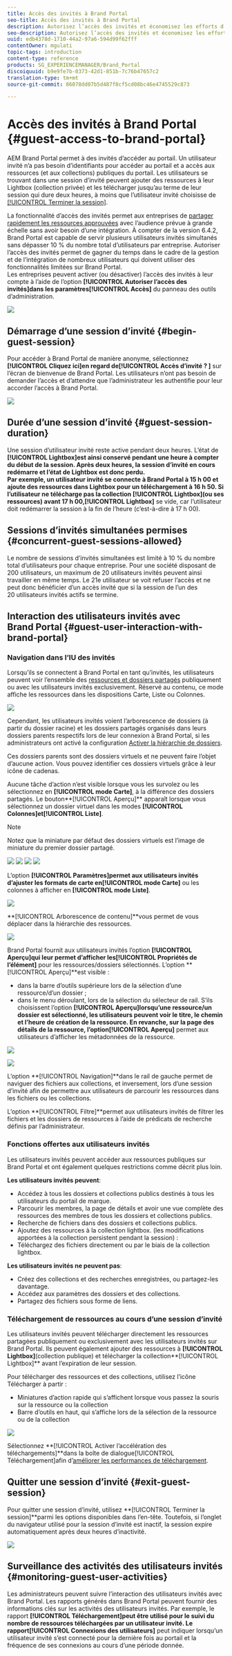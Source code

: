 ```yaml
---
title: Accès des invités à Brand Portal
seo-title: Accès des invités à Brand Portal
description: Autorisez l’accès des invités et économisez les efforts d’intégration de nombreux utilisateurs qui n’ont pas besoin d’être authentifiés.
seo-description: Autorisez l’accès des invités et économisez les efforts d’intégration de nombreux utilisateurs qui n’ont pas besoin d’être authentifiés.
uuid: edb4378d-1710-44a2-97a6-594d99f62fff
contentOwner: mgulati
topic-tags: introduction
content-type: reference
products: SG_EXPERIENCEMANAGER/Brand_Portal
discoiquuid: b9e9fe7b-0373-42d1-851b-7c76b47657c2
translation-type: tm+mt
source-git-commit: 86078dd07b5d487f8cf5cd08bc46e4745529c873

---
```



# Accès des invités à Brand Portal {#guest-access-to-brand-portal}

AEM Brand Portal permet à des invités d’accéder au portail. Un utilisateur invité n’a pas besoin d’identifiants pour accéder au portail et a accès aux ressources (et aux collections) publiques du portail. Les utilisateurs se trouvant dans une session d’invité peuvent ajouter des ressources à leur Lightbox (collection privée) et les télécharger jusqu’au terme de leur session qui dure deux heures, à moins que l’utilisateur invité choisisse de [[!UICONTROL Terminer la session]](#exit-guest-session).

La fonctionnalité d’accès des invités permet aux entreprises de [partager rapidement les ressources approuvées](../using/brand-portal-sharing-folders.md#how-to-share-folders) avec l’audience prévue à grande échelle sans avoir besoin d’une intégration. À compter de la version 6.4.2, Brand Portal est capable de servir plusieurs utilisateurs invités simultanés sans dépasser 10 % du nombre total d’utilisateurs par entreprise. Autoriser l’accès des invités permet de gagner du temps dans le cadre de la gestion et de l’intégration de nombreux utilisateurs qui doivent utiliser des fonctionnalités limitées sur Brand Portal.\
Les entreprises peuvent activer (ou désactiver) l’accès des invités à leur compte à l’aide de l’option **[!UICONTROL Autoriser l’accès des invités]**dans les paramètres**[!UICONTROL  Accès]** du panneau des outils d’administration.

<!--
Comment Type: annotation
Last Modified By: mgulati
Last Modified Date: 2018-08-17T10:42:59.879-0400
Removed the first para: "AEM Assets Brand Portal allows public users to enter the portal anonymously and have restricted access to the allowed public resources as guests. Organization users with guest role need not seek access and authentication from administrators."
-->

![](assets/enable-guest-access.png)

## Démarrage d’une session d’invité {#begin-guest-session}

Pour accéder à Brand Portal de manière anonyme, sélectionnez **[!UICONTROL Cliquez ici]**en regard de**[!UICONTROL  Accès d’invité ? ]** sur l’écran de bienvenue de Brand Portal. Les utilisateurs n’ont pas besoin de demander l’accès et d’attendre que l’administrateur les authentifie pour leur accorder l’accès à Brand Portal.

![](assets/bp-login-screen.png)

## Durée d’une session d’invité {#guest-session-duration}

Une session d’utilisateur invité reste active pendant deux heures. L’état de **[!UICONTROL Lightbox]**est ainsi conservé pendant une heure à compter du début de la session. Après deux heures, la session d’invité en cours redémarre et l’état de Lightbox est donc perdu.\
Par exemple, un utilisateur invité se connecte à Brand Portal à 15 h 00 et ajoute des ressources dans Lightbox pour un téléchargement à 16 h 50. Si l’utilisateur ne télécharge pas la collection **[!UICONTROL Lightbox]**(ou ses ressources) avant 17 h 00,**[!UICONTROL  Lightbox]** se vide, car l’utilisateur doit redémarrer la session à la fin de l’heure (c’est-à-dire à 17 h 00).

## Sessions d’invités simultanées permises {#concurrent-guest-sessions-allowed}

Le nombre de sessions d’invités simultanées est limité à 10 % du nombre total d’utilisateurs pour chaque entreprise. Pour une société disposant de 200 utilisateurs, un maximum de 20 utilisateurs invités peuvent ainsi travailler en même temps. Le 21e utilisateur se voit refuser l’accès et ne peut donc bénéficier d’un accès invité que si la session de l’un des 20 utilisateurs invités actifs se termine.

## Interaction des utilisateurs invités avec Brand Portal {#guest-user-interaction-with-brand-portal}

### Navigation dans l’IU des invités

Lorsqu’ils se connectent à Brand Portal en tant qu’invités, les utilisateurs peuvent voir l’ensemble des [ressources et dossiers partagés](../using/brand-portal-sharing-folders.md#sharefolders) publiquement ou avec les utilisateurs invités exclusivement. Réservé au contenu, ce mode affiche les ressources dans les dispositions Carte, Liste ou Colonnes.

![](assets/disabled-folder-hierarchy1.png)

Cependant, les utilisateurs invités voient l’arborescence de dossiers (à partir du dossier racine) et les dossiers partagés organisés dans leurs dossiers parents respectifs lors de leur connexion à Brand Portal, si les administrateurs ont activé la configuration [Activer la hiérarchie de dossiers](../using/brand-portal-general-configuration.md#main-pars-header-1621071021).

Ces dossiers parents sont des dossiers virtuels et ne peuvent faire l’objet d’aucune action. Vous pouvez identifier ces dossiers virtuels grâce à leur icône de cadenas.

Aucune tâche d’action n’est visible lorsque vous les survolez ou les sélectionnez en **[!UICONTROL mode Carte]**, à la différence des dossiers partagés. Le bouton**[!UICONTROL  Aperçu]** apparaît lorsque vous sélectionnez un dossier virtuel dans les modes **[!UICONTROL Colonnes]**et**[!UICONTROL  Liste]**.

>[!NOTE]
>
>Notez que la miniature par défaut des dossiers virtuels est l’image de miniature du premier dossier partagé.

![](assets/enabled-hierarchy1.png) ![](assets/hierarchy1-nonadmin.png) ![](assets/hierarchy-nonadmin.png) ![](assets/hierarchy2-nonadmin.png)

L’option **[!UICONTROL Paramètres]**permet aux utilisateurs invités d’ajuster les formats de carte en**[!UICONTROL  mode Carte]** ou les colonnes à afficher en **[!UICONTROL mode Liste]**.

![](assets/nav-guest-user.png)

**[!UICONTROL Arborescence de contenu]**vous permet de vous déplacer dans la hiérarchie des ressources.

![](assets/guest-login-ui.png)

Brand Portal fournit aux utilisateurs invités l’option **[!UICONTROL Aperçu]**qui leur permet d’afficher les**[!UICONTROL  Propriétés de l’élément]** pour les ressources/dossiers sélectionnés. L’option **[!UICONTROL Aperçu]**est visible :

* dans la barre d’outils supérieure lors de la sélection d’une ressource/d’un dossier ;
* dans le menu déroulant, lors de la sélection du sélecteur de rail.
S’ils choisissent l’option **[!UICONTROL Aperçu]**lorsqu’une ressource/un dossier est sélectionné, les utilisateurs peuvent voir le titre, le chemin et l’heure de création de la ressource. En revanche, sur la page des détails de la ressource, l’option**[!UICONTROL  Aperçu]** permet aux utilisateurs d’afficher les métadonnées de la ressource.

![](assets/overview-option-1.png)

![](assets/overview-rail-selector-1.png)<br />

L’option **[!UICONTROL Navigation]**dans le rail de gauche permet de naviguer des fichiers aux collections, et inversement, lors d’une session d’invité afin de permettre aux utilisateurs de parcourir les ressources dans les fichiers ou les collections.

L’option **[!UICONTROL Filtre]**permet aux utilisateurs invités de filtrer les fichiers et les dossiers de ressources à l’aide de prédicats de recherche définis par l’administrateur.

### Fonctions offertes aux utilisateurs invités

Les utilisateurs invités peuvent accéder aux ressources publiques sur Brand Portal et ont également quelques restrictions comme décrit plus loin.

**Les utilisateurs invités peuvent**:

* Accédez à tous les dossiers et collections publics destinés à tous les utilisateurs du portail de marque.
* Parcourir les membres, la page de détails et avoir une vue complète des ressources des membres de tous les dossiers et collections publics.
* Recherche de fichiers dans des dossiers et collections publics.
* Ajoutez des ressources à la collection lightbox. (les modifications apportées à la collection persistent pendant la session) :
* Téléchargez des fichiers directement ou par le biais de la collection lightbox.

**Les utilisateurs invités ne peuvent pas**:

* Créez des collections et des recherches enregistrées, ou partagez-les davantage.
* Accédez aux paramètres des dossiers et des collections.
* Partagez des fichiers sous forme de liens.

### Téléchargement de ressources au cours d’une session d’invité

Les utilisateurs invités peuvent télécharger directement les ressources partagées publiquement ou exclusivement avec les utilisateurs invités sur Brand Portal. Ils peuvent également ajouter des ressources à **[!UICONTROL Lightbox]**(collection publique) et télécharger la collection**[!UICONTROL  Lightbox]** avant l’expiration de leur session.

Pour télécharger des ressources et des collections, utilisez l’icône Télécharger à partir :

* Miniatures d’action rapide qui s’affichent lorsque vous passez la souris sur la ressource ou la collection
* Barre d’outils en haut, qui s’affiche lors de la sélection de la ressource ou de la collection

![](assets/download-on-guest.png)

Sélectionnez **[!UICONTROL Activer l’accélération des téléchargements]**dans la boîte de dialogue[!UICONTROL Téléchargement]afin d’[améliorer les performances de téléchargement](../using/accelerated-download.md).

## Quitter une session d’invité {#exit-guest-session}

Pour quitter une session d’invité, utilisez **[!UICONTROL Terminer la session]**parmi les options disponibles dans l’en-tête. Toutefois, si l’onglet du navigateur utilisé pour la session d’invité est inactif, la session expire automatiquement après deux heures d’inactivité.

![](assets/end-guest-session.png)

## Surveillance des activités des utilisateurs invités {#monitoring-guest-user-activities}

Les administrateurs peuvent suivre l’interaction des utilisateurs invités avec Brand Portal. Les rapports générés dans Brand Portal peuvent fournir des informations clés sur les activités des utilisateurs invités. Par exemple, le rapport **[!UICONTROL Téléchargement]**peut être utilisé pour le suivi du nombre de ressources téléchargées par un utilisateur invité. Le rapport**[!UICONTROL  Connexions des utilisateurs]** peut indiquer lorsqu’un utilisateur invité s’est connecté pour la dernière fois au portail et la fréquence de ses connexions au cours d’une période donnée.
